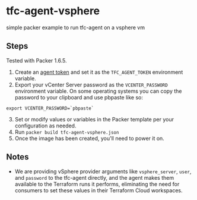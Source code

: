 # tfc-agent-vsphere
simple packer example to run tfc-agent on a vsphere vm

## Steps
Tested with Packer 1.6.5.
1. Create an [agent token](https://www.terraform.io/docs/cloud/workspaces/agent.html) and set it as the `TFC_AGENT_TOKEN` environment variable.
2. Export your vCenter Server password as the `VCENTER_PASSWORD` environment variable. On some operating systems you can copy the password to your clipboard and use pbpaste like so:
```
export VCENTER_PASSWORD=`pbpaste`
```
3. Set or modify values or variables in the Packer template per your configuration as needed.
4. Run `packer build tfc-agent-vsphere.json`
5. Once the image has been created, you'll need to power it on.

## Notes
* We are providing vSphere provider arguments like `vsphere_server`, `user`, and `password` to the tfc-agent directly, and the agent makes them available to the Terraform runs it performs, eliminating the need for consumers to set these values in their Terraform Cloud workspaces.